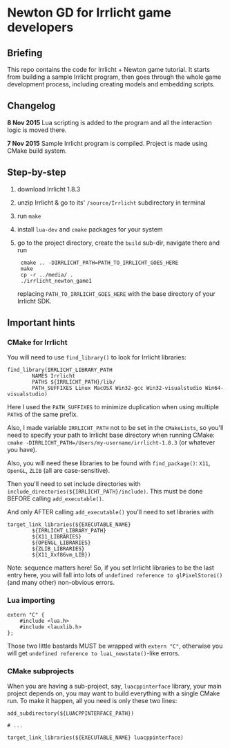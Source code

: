 # Newton GD for Irrlicht game developers

## Briefing

This repo contains the code for Irrlicht + Newton game tutorial. It starts from building 
a sample Irrlicht program, then goes through the whole game development process, including
creating models and embedding scripts.

## Changelog

**8 Nov 2015** Lua scripting is added to the program and all the interaction logic is moved there.

**7 Nov 2015** Sample Irrlicht program is compiled. Project is made using CMake build system.

## Step-by-step

1. download Irrlicht 1.8.3
2. unzip Irrlicht & go to its' `/source/Irrlicht` subdirectory in terminal
3. run `make`
4. install `lua-dev` and `cmake` packages for your system
5. go to the project directory, create the `build` sub-dir, navigate there and run 

        cmake .. -DIRRLICHT_PATH=PATH_TO_IRRLICHT_GOES_HERE 
        make
        cp -r ../media/ . 
        ./irrlicht_newton_game1 

    replacing `PATH_TO_IRRLICHT_GOES_HERE` with the base directory of your Irrlicht SDK.

## Important hints

### CMake for Irrlicht

You will need to use `find_library()` to look for Irrlicht libraries:

    find_library(IRRLICHT_LIBRARY_PATH
            NAMES Irrlicht
            PATHS ${IRRLICHT_PATH}/lib/
            PATH_SUFFIXES Linux MacOSX Win32-gcc Win32-visualstudio Win64-visualstudio)

Here I used the `PATH_SUFFIXES` to minimize duplication when using multiple `PATHS` of the same prefix.

Also, I made variable `IRRLICHT_PATH` not to be set in the `CMakeLists`, so you'll need to specify your
path to Irrlicht base directory when running CMake: `cmake -DIRRLICHT_PATH=/Users/my-username/irrlicht-1.8.3`
(or whatever you have).

Also, you will need these libraries to be found with `find_package()`: `X11`, `OpenGL`, `ZLIB`
(all are case-sensitive).

Then you'll need to set include directories with `include_directories(${IRRLICHT_PATH}/include)`.
This must be done BEFORE calling `add_executable()`.

And only AFTER calling `add_executable()` you'll need to set libraries with

    target_link_libraries(${EXECUTABLE_NAME}
            ${IRRLICHT_LIBRARY_PATH}
            ${X11_LIBRARIES}
            ${OPENGL_LIBRARIES}
            ${ZLIB_LIBRARIES}
            ${X11_Xxf86vm_LIB})

Note: sequence matters here! So, if you set Irrlicht libraries to be the last entry here,
you will fall into lots of `undefined reference to glPixelStorei()` (and many other) non-obvious errors.

### Lua importing

    extern "C" {
        #include <lua.h>
        #include <lauxlib.h>
    };

Those two little bastards MUST be wrapped with `extern "C"`, otherwise you will get
`undefined reference to luaL_newstate()`-like errors.

### CMake subprojects

When you are having a sub-project, say, `luacppinterface` library, your main project depends on, you may want to
build everything with a single CMake run. To make it happen, all you need is only these two lines:
 
    add_subdirectory(${LUACPPINTERFACE_PATH})
    
    # ...
    
    target_link_libraries(${EXECUTABLE_NAME} luacppinterface)